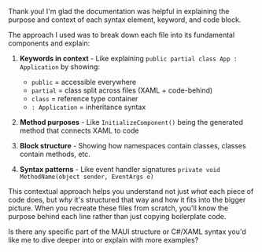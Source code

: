 Thank you! I'm glad the documentation was helpful in explaining the purpose and context of each syntax element, keyword, and code block. 

The approach I used was to break down each file into its fundamental components and explain:

1. **Keywords in context** - Like explaining `public partial class App : Application` by showing:
   
   * `public` = accessible everywhere
   * `partial` = class split across files (XAML + code-behind)
   * `class` = reference type container
   * `: Application` = inheritance syntax
1. **Method purposes** - Like `InitializeComponent()` being the generated method that connects XAML to code

1. **Block structure** - Showing how namespaces contain classes, classes contain methods, etc.

1. **Syntax patterns** - Like event handler signatures `private void MethodName(object sender, EventArgs e)`

This contextual approach helps you understand not just *what* each piece of code does, but *why* it's structured that way and how it fits into the bigger picture. When you recreate these files from scratch, you'll know the purpose behind each line rather than just copying boilerplate code.

Is there any specific part of the MAUI structure or C#/XAML syntax you'd like me to dive deeper into or explain with more examples?
